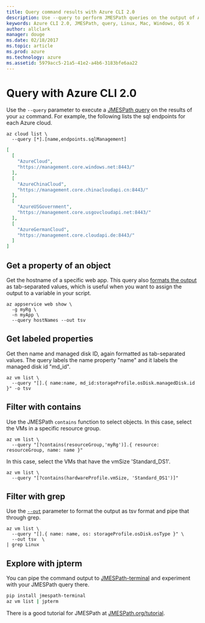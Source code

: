 ```yaml
---
title: Query command results with Azure CLI 2.0
description: Use --query to perform JMESPath queries on the output of Azure CLI 2.0 commands.
keywords: Azure CLI 2.0, JMESPath, query, Linux, Mac, Windows, OS X
author: allclark
manager: douge
ms.date: 02/18/2017
ms.topic: article
ms.prod: azure
ms.technology: azure
ms.assetid: 5979acc5-21a5-41e2-a4b6-3183bfe6aa22
---
```


# Query with Azure CLI 2.0

Use the `--query` parameter to execute a [JMESPath query](http://jmespath.org) on the results of your `az` command.
For example, the following lists the sql endpoints for each Azure cloud.

```azurecli
az cloud list \
  --query [*].[name,endpoints.sqlManagement]
```

```json
[
  [
    "AzureCloud",
    "https://management.core.windows.net:8443/"
  ],
  [
    "AzureChinaCloud",
    "https://management.core.chinacloudapi.cn:8443/"
  ],
  [
    "AzureUSGovernment",
    "https://management.core.usgovcloudapi.net:8443/"
  ],
  [
    "AzureGermanCloud",
    "https://management.core.cloudapi.de:8443/"
  ]
]
```

## Get a property of an object

Get the hostname of a specific web app.
This query also [formats the output](format-output-az-cli2.md) as tab-separated values,
which is useful when you want to assign the output to a variable in your script.

```azurecli
az appservice web show \
  -g myRg \
  -n myApp \
  --query hostNames --out tsv
```

## Get labeled properties

Get then name and managed disk ID, again formatted as tab-separated values.
The query labels the name property "name" and it labels the managed disk id "md_id".

```azurecli
az vm list \
  --query "[].{ name:name, md_id:storageProfile.osDisk.managedDisk.id }" -o tsv
```

## Filter with contains

Use the JMESPath `contains` function to select objects.
In this case, select the VMs in a specific resource group.

```azurecli
az vm list \
  --query "[?contains(resourceGroup,'myRg')].{ resource: resourceGroup, name: name }"
```

In this case, select the VMs that have the vmSize 'Standard_DS1'.

```azurecli
az vm list \
  --query "[?contains(hardwareProfile.vmSize, 'Standard_DS1')]"
```

## Filter with grep

Use the [`--out`](format-output-az-cli2.md) parameter to format the output as tsv format
and pipe that through grep.

```azurecli
az vm list \
  --query "[].{ name: name, os: storageProfile.osDisk.osType }" \
  --out tsv  \
| grep Linux
```

## Explore with jpterm

You can pipe the command output to [JMESPath-terminal](https://github.com/jmespath/jmespath.terminal)
and experiment with your JMESPath query there.

```bash
pip install jmespath-terminal
az vm list | jpterm
```

There is a good tutorial for JMESPath at [JMESPath.org/tutorial](http:/JMESPath.org/tutoriual.html).
